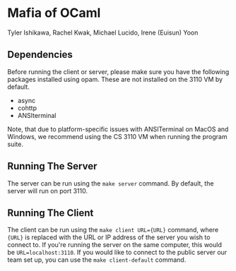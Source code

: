 # Mafia of OCaml

Tyler Ishikawa, Rachel Kwak, Michael Lucido, Irene (Euisun) Yoon

## Dependencies
Before running the client or server, please make sure you have the following
packages installed using opam. These are not installed on the 3110 VM by
default.

* async
* cohttp
* ANSIterminal

Note, that due to platform-specific issues with ANSITerminal on MacOS and 
Windows, we recommend using the CS 3110 VM when running the program suite. 

## Running The Server
The server can be run using the `make server` command. By default, the server
will run on port 3110.

## Running The Client
The client can be run using the `make client URL={URL}` command, where `{URL}`
is replaced with the URL or IP address of the server you wish to connect to.
If you're running the server on the same computer, this would be
`URL=localhost:3110`. If you would like to connect to the public server 
our team set up, you can use the `make client-default` command.
